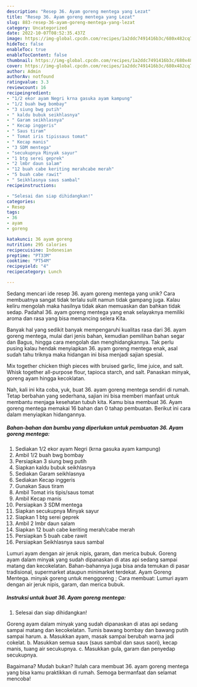 ```yaml
---
description: "Resep 36. Ayam goreng mentega yang Lezat"
title: "Resep 36. Ayam goreng mentega yang Lezat"
slug: 883-resep-36-ayam-goreng-mentega-yang-lezat
category: Uncategorized
date: 2022-10-07T08:52:35.437Z
image: https://img-global.cpcdn.com/recipes/1a2ddc7491416b3c/680x482cq70/36-ayam-goreng-mentega-foto-resep-utama.jpg
hideToc: false
enableToc: true
enableTocContent: false
thumbnail: https://img-global.cpcdn.com/recipes/1a2ddc7491416b3c/680x482cq70/36-ayam-goreng-mentega-foto-resep-utama.jpg
cover: https://img-global.cpcdn.com/recipes/1a2ddc7491416b3c/680x482cq70/36-ayam-goreng-mentega-foto-resep-utama.jpg
author: Admin
authorAv: notfound
ratingvalue: 3.3
reviewcount: 16
recipeingredient:
- "1/2 ekor ayam Negri krna gasuka ayam kampung"
- "1/2 buah bwg bombay"
- "3 siung bwg putih"
- " kaldu bubuk seikhlasnya"
- " Garam seikhlasnya"
- " Kecap inggeris"
- " Saus tiram"
- " Tomat iris tipissaus tomat"
- " Kecap manis"
- "3 SDM mentega"
- "secukupnya Minyak sayur"
- "1 btg serei geprek"
- "2 lmbr daun salam"
- "12 buah cabe keriting merahcabe merah"
- "5 buah cabe rawit"
- " Seikhlasnya saus sambal"
recipeinstructions:

- "Selesai dan siap dihidangkan!"
categories:
- Resep
tags:
- 36
- ayam
- goreng

katakunci: 36 ayam goreng 
nutrition: 295 calories
recipecuisine: Indonesian
preptime: "PT33M"
cooktime: "PT54M"
recipeyield: "4"
recipecategory: Lunch

---
```





Sedang mencari ide resep 36. ayam goreng mentega yang unik? Cara membuatnya sangat tidak terlalu sulit namun tidak gampang juga. Kalau keliru mengolah maka hasilnya tidak akan memuaskan dan bahkan tidak sedap. Padahal 36. ayam goreng mentega yang enak selayaknya memiliki aroma dan rasa yang bisa memancing selera Kita.





Banyak hal yang sedikit banyak mempengaruhi kualitas rasa dari 36. ayam goreng mentega, mulai dari jenis bahan, kemudian pemilihan bahan segar dan Bagus, hingga cara mengolah dan menghidangkannya. Tak perlu pusing kalau hendak menyiapkan 36. ayam goreng mentega enak,      asal sudah tahu triknya maka hidangan ini bisa menjadi sajian spesial.














Mix together chicken thigh pieces with bruised garlic, lime juice, and salt. Whisk together all-purpose flour, tapioca starch, and salt. Panaskan minyak, goreng ayam hingga kecoklatan.






Nah, kali ini kita coba, yuk, buat 36. ayam goreng mentega sendiri di rumah. Tetap berbahan yang sederhana, sajian ini bisa memberi manfaat untuk membantu menjaga kesehatan tubuh kita. Kamu bisa membuat 36. Ayam goreng mentega memakai 16 bahan dan 0 tahap pembuatan. Berikut ini cara dalam menyiapkan hidangannya.

<!--inarticleads1-->

##### Bahan-bahan dan bumbu yang diperlukan untuk pembuatan 36. Ayam goreng mentega:

1. Sediakan 1/2 ekor ayam Negri (krna gasuka ayam kampung)
1. Ambil 1/2 buah bwg bombay
1. Persiapkan 3 siung bwg putih
1. Siapkan  kaldu bubuk seikhlasnya
1. Sediakan  Garam seikhlasnya
1. Sediakan  Kecap inggeris
1. Gunakan  Saus tiram
1. Ambil  Tomat iris tipis/saus tomat
1. Ambil  Kecap manis
1. Persiapkan 3 SDM mentega
1. Siapkan secukupnya Minyak sayur
1. Siapkan 1 btg serei geprek
1. Ambil 2 lmbr daun salam
1. Siapkan 12 buah cabe keriting merah/cabe merah
1. Persiapkan 5 buah cabe rawit
1. Persiapkan  Seikhlasnya saus sambal


Lumuri ayam dengan air jeruk nipis, garam, dan merica bubuk. Goreng ayam dalam minyak yang sudah dipanaskan di atas api sedang sampai matang dan kecokelatan. Bahan-bahannya juga bisa anda temukan di pasar tradisional, supermarket ataupun minimarket terdekat. Ayam Goreng Mentega. minyak goreng untuk menggoreng ; Cara membuat: Lumuri ayam dengan air jeruk nipis, garam, dan merica bubuk. 

<!--inarticleads2-->

##### Instruksi untuk buat 36. Ayam goreng mentega:


1. Selesai dan siap dihidangkan!

Goreng ayam dalam minyak yang sudah dipanaskan di atas api sedang sampai matang dan kecokelatan. Tumis bawang bombay dan bawang putih sampai harum. a. Masukkan ayam, masak sampai berubah warna jadi cokelat. b. Masukkan semua saus (saus sambal dan saus saori), kecap manis, tuang air secukupnya. c. Masukkan gula, garam dan penyedap secukupnya. 

Bagaimana? Mudah bukan? Itulah cara membuat 36. ayam goreng mentega yang bisa kamu praktikkan di rumah. Semoga bermanfaat dan selamat mencoba!
